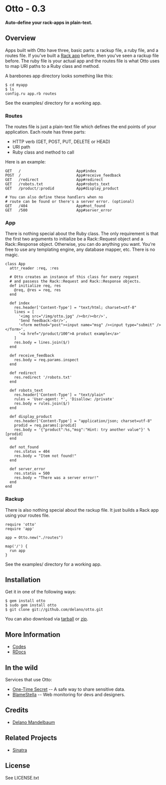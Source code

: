 # Otto - 0.3

**Auto-define your rack-apps in plain-text.**

## Overview ##

Apps built with Otto have three, basic parts: a rackup file, a ruby file, and a routes file. If you've built a [Rack app](http://rack.rubyforge.org/) before, then you've seen a rackup file before. The ruby file is your actual app and the routes file is what Otto uses to map URI paths to a Ruby class and method.

A barebones app directory looks something like this:

    $ cd myapp
    $ ls
    config.ru app.rb routes

See the examples/ directory for a working app.


### Routes ###

The routes file is just a plain-text file which defines the end points of your application. Each route has three parts:

 * HTTP verb (GET, POST, PUT, DELETE or HEAD)
 * URI path
 * Ruby class and method to call

Here is an example:

    GET   /                         App#index
    POST  /                         App#receive_feedback
    GET   /redirect                 App#redirect
    GET   /robots.txt               App#robots_text
    GET   /product/:prodid          App#display_product

    # You can also define these handlers when no 
    # route can be found or there's a server error. (optional) 
    GET   /404                      App#not_found
    GET   /500                      App#server_error

### App ###

There is nothing special about the Ruby class. The only requirement is that the first two arguments to initialize be a Rack::Request object and a Rack::Response object. Otherwise, you can do anything you want. You're free to use any templating engine, any database mapper, etc. There is no magic.

    class App
      attr_reader :req, :res

      # Otto creates an instance of this class for every request
      # and passess the Rack::Request and Rack::Response objects.
      def initialize req, res
        @req, @res = req, res
      end

      def index
        res.header['Content-Type'] = "text/html; charset=utf-8"
        lines = [
          '<img src="/img/otto.jpg" /><br/><br/>',
          'Send feedback:<br/>',
          '<form method="post"><input name="msg" /><input type="submit" /></form>',
          '<a href="/product/100">A product example</a>'
        ]
        res.body = lines.join($/)
      end

      def receive_feedback
        res.body = req.params.inspect
      end

      def redirect
        res.redirect '/robots.txt'
      end

      def robots_text
        res.header['Content-Type'] = "text/plain"
        rules = 'User-agent: *', 'Disallow: /private'
        res.body = rules.join($/)
      end
      
      def display_product
        res.header['Content-Type'] = "application/json; charset=utf-8"
        prodid = req.params[:prodid]
        res.body = '{"product":%s,"msg":"Hint: try another value"}' % [prodid]
      end
      
      def not_found
        res.status = 404
        res.body = "Item not found!"
      end

      def server_error
        res.status = 500
        res.body = "There was a server error!"
      end
    end

### Rackup ###

There is also nothing special about the rackup file. It just builds a Rack app using your routes file. 

    require 'otto'
    require 'app'
    
    app = Otto.new("./routes")
    
    map('/') { 
      run app
    }

See the examples/ directory for a working app.

    
## Installation

Get it in one of the following ways:
     
    $ gem install otto
    $ sudo gem install otto
    $ git clone git://github.com/delano/otto.git

You can also download via [tarball](http://github.com/delano/otto/tarball/latest) or [zip](http://github.com/delano/otto/zipball/latest). 


## More Information

* [Codes](http://github.com/delano/otto)
* [RDocs](http://solutious.com/otto)


## In the wild ##

Services that use Otto:

* [One-Time Secret](https://onetimesecret.com/) -- A safe way to share sensitive data.
* [BlameStella](https://www.blamestella.com/) -- Web monitoring for devs and designers.


## Credits

* [Delano Mandelbaum](http://solutious.com)


## Related Projects

* [Sinatra](http://www.sinatrarb.com/)

## License

See LICENSE.txt
